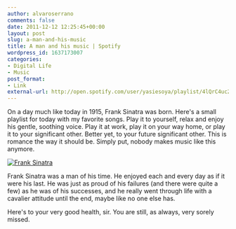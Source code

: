 ```yaml
---
author: alvaroserrano
comments: false
date: 2011-12-12 12:25:45+00:00
layout: post
slug: a-man-and-his-music
title: A man and his music | Spotify
wordpress_id: 1637173007
categories:
- Digital Life
- Music
post_format:
- Link
external-url: http://open.spotify.com/user/yasiesoya/playlist/4lQrC4uc2hibPRjrCSQnmt
---
```


On a day much like today in 1915, Frank Sinatra was born. Here's a small playlist for today with my favorite songs. Play it to yourself, relax and enjoy his gentle, soothing voice. Play it at work, play it on your way home, or play it to your significant other. Better yet, to your future significant other. This is romance the way it should be. Simply put, nobody makes music like this anymore.

[![Frank Sinatra](/assets/images/flickr/6499744773_68e6ea062e.jpg)](http://www.flickr.com/photos/analogsenses/6499744773/)

Frank Sinatra was a man of his time. He enjoyed each and every day as if it were his last. He was just as proud of his failures (and there were quite a few) as he was of his successes, and he really went through life with a cavalier attitude until the end, maybe like no one else has.

Here's to your very good health, sir. You are still, as always, very sorely missed.
